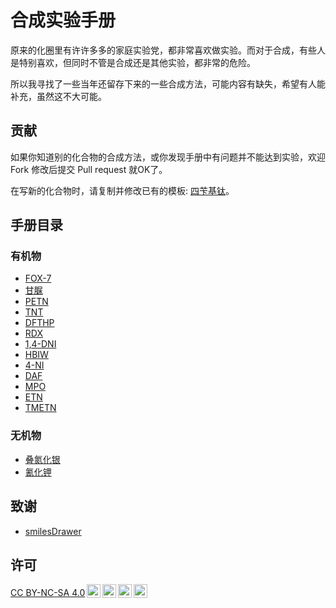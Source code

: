 # 合成实验手册

原来的化圈里有许许多多的家庭实验党，都非常喜欢做实验。而对于合成，有些人是特别喜欢，但同时不管是合成还是其他实验，都非常的危险。

所以我寻找了一些当年还留存下来的一些合成方法，可能内容有缺失，希望有人能补充，虽然这不大可能。

## 贡献

如果你知道别的化合物的合成方法，或你发现手册中有问题并不能达到实验，欢迎 Fork 修改后提交 Pull request 就OK了。

在写新的化合物时，请复制并修改已有的模板: [四苄基钛](src/template/四苄基钛.md)。

## 手册目录

### 有机物

* [FOX-7](src/organic/FOX-7/index.md)
* [甘脲](src/organic/甘脲/index.md)
* [PETN](src/organic/PETN/index.md)
* [TNT](src/organic/TNT/index.md)
* [DFTHP](src/organic/DFTHP/index.md)
* [RDX](src/organic/RDX/index.md)
* [1,4-DNI](src/organic/1,4-DNI/index.md)
* [HBIW](src/organic/HBIW/index.md)
* [4-NI](src/organic/4-NI/index.md)
* [DAF](src/organic/DAF/index.md)
* [MPO](src/organic/MPO/index.md)
* [ETN](src/organic/ETN/index.md)
* [TMETN](src/organic/TMETN/index.md)

### 无机物

* [叠氮化银](src/inorganic/叠氮化银/index.md)
* [氰化钾](src/inorganic/氰化钾/index.md)

## 致谢

- <a href="https://github.com/reymond-group/smilesDrawer" target="_blank">smilesDrawer</a>

## 许可

<p xmlns:cc="http://creativecommons.org/ns#" ><a href="https://creativecommons.org/licenses/by-nc-sa/4.0/?ref=chooser-v1" target="_blank" rel="license noopener noreferrer" style="display:inline-block;">CC BY-NC-SA 4.0<img style="height:22px!important;margin-left:3px;vertical-align:text-bottom;" src="https://mirrors.creativecommons.org/presskit/icons/cc.svg?ref=chooser-v1" alt=""><img style="height:22px!important;margin-left:3px;vertical-align:text-bottom;" src="https://mirrors.creativecommons.org/presskit/icons/by.svg?ref=chooser-v1" alt=""><img style="height:22px!important;margin-left:3px;vertical-align:text-bottom;" src="https://mirrors.creativecommons.org/presskit/icons/nc.svg?ref=chooser-v1" alt=""><img style="height:22px!important;margin-left:3px;vertical-align:text-bottom;" src="https://mirrors.creativecommons.org/presskit/icons/sa.svg?ref=chooser-v1" alt=""></a></p>